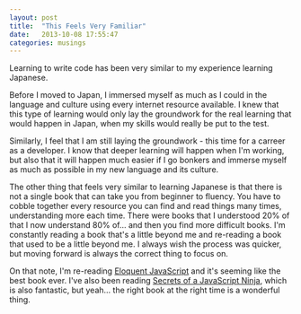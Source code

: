 ```yaml
---
layout: post
title:  "This Feels Very Familiar"
date:   2013-10-08 17:55:47
categories: musings
---
```


Learning to write code has been very similar to my experience learning Japanese.

Before I moved to Japan, I immersed myself as much as I could in the language and culture using every internet resource available. I knew that this type of learning would only lay the groundwork for the real learning that would happen in Japan, when my skills would really be put to the test.

Similarly, I feel that I am still laying the groundwork - this time for a carreer as a developer. I know that deeper learning will happen when I'm working, but also that it will happen much easier if I go bonkers and immerse myself as much as possible in my new language and its culture.

The other thing that feels very similar to learning Japanese is that there is not a single book that can take you from beginner to fluency. You have to cobble together every resource you can find and read things many times, understanding more each time. There were books that I understood 20% of that I now understand 80% of... and then you find more difficult books. I'm constantly reading a book that's a little beyond me and re-reading a book that used to be a little beyond me. I always wish the process was quicker, but moving forward is always the correct thing to focus on.

On that note, I'm re-reading [Eloquent JavaScript](http://eloquentjavascript.net/) and it's seeming like the best book ever. I've also been reading [Secrets of a JavaScript Ninja](http://www.manning.com/resig/), which is also fantastic, but yeah... the right book at the right time is a wonderful thing.
